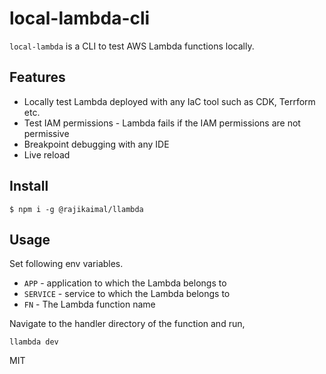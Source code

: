# local-lambda-cli

`local-lambda` is a CLI to test AWS Lambda functions locally.

## Features

- Locally test Lambda deployed with any IaC tool such as CDK, Terrform etc.
- Test IAM permissions - Lambda fails if the IAM permissions are not permissive
- Breakpoint debugging with any IDE
- Live reload

## Install

```
$ npm i -g @rajikaimal/llambda
```

## Usage

Set following env variables.

- `APP` - application to which the Lambda belongs to
- `SERVICE` - service to which the Lambda belongs to
- `FN` - The Lambda function name

Navigate to the handler directory of the function and run,

```
llambda dev
```

MIT
